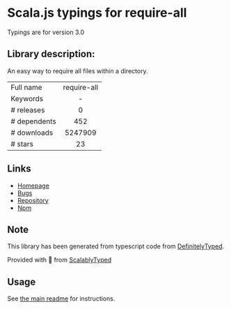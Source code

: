 
# Scala.js typings for require-all

Typings are for version 3.0

## Library description:
An easy way to require all files within a directory.

|                    |                 |
| ------------------ | :-------------: |
| Full name          | require-all |
| Keywords           | - |
| # releases         | 0 |
| # dependents       | 452 |
| # downloads        | 5247909 |
| # stars            | 23 |

## Links
- [Homepage](https://github.com/felixge/node-require-all#readme)
- [Bugs](https://github.com/felixge/node-require-all/issues)
- [Repository](https://github.com/felixge/node-require-all)
- [Npm](https://www.npmjs.com/package/require-all)
    


## Note
This library has been generated from typescript code from [DefinitelyTyped](https://definitelytyped.org).

Provided with :purple_heart: from [ScalablyTyped](https://github.com/oyvindberg/ScalablyTyped)

## Usage
See [the main readme](../../readme.md) for instructions.


